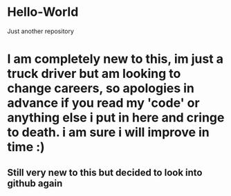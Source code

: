 # Hello-World
Just another repository
<h1> I am completely new to this, im just a truck driver but am looking to change careers, so apologies in advance if you read my 'code' or anything else i put in here and cringe to death. i am sure i will improve in time :)</h1>

<h2>Still very new to this but decided to look into github again</h2?
